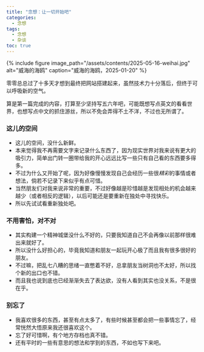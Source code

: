 ```yaml
---
title: "念想：让一切开始吧"
categories:
  - 念想
tags:
  - 念想
  - 杂谈
toc: true
---
```




{% include figure 
   image_path="/assets/contents/2025-05-16-weihai.jpg" 
   alt="威海的海鸥"
   caption="威海的海鸥，2025-01-20" 
%}

零零总总过了十多天才想到最终把网站搭建起来，虽然技术力十分落后，但终于可以呼吸新的空气。

算是第一篇完成的内容，打算至少坚持写五六年吧，可能既想写点英文的看看世界，也想写点中文的抓住游丝，所以不免会弄得不土不洋，不过也无所谓了。


### 这儿的空间
* 这儿的空间，没什么新鲜。
* 本来觉得我不再需要文字来记录什么东西了，因为现实世界对我来说有更大的吸引力，简单出门转一圈带给我的开心远远比写一些只有自己看的东西要多得多。
* 不过为什么又开始了呢，因为好像慢慢发现自己会经历一些很*精彩*的事情或者想法，倘若不记录下来似乎有点可惜。
* 当然朋友们对我来说非常的重要，不过好像越是珍惜越是发现相处的机会越来越少（或者相反的逻辑），以后可能还是要重新在独处中寻找快乐。
* 所以先试试看重新独处吧。

### 不用害怕，对不对
* 其实构建一个精神城堡没什么不好的，只要我知道自己不会再像以前那样很难出来就好了。
* 所以没什么好担心的，毕竟我知道和朋友一起玩开心极了而且我有很多很好的朋友。
* 不过嘛，把乱七八糟的思绪一直憋着不好，总拿朋友当树洞也不太好，所以找个新的出口也不错。
* 而且我也说到底也已经渐渐失去了表达欲，没有人看到其实也没关系，不是很在乎。

### 别忘了
* 我喜欢很多的东西，甚至有点太多了，有些时候甚至都会把一些事情忘了，经常恍然大悟原来我还很喜欢这个。
* 忘了好可惜啊，有个地方存档也真不错。
* 还有平时的一些有意思的想法和学到的东西，不如也写下来吧。

